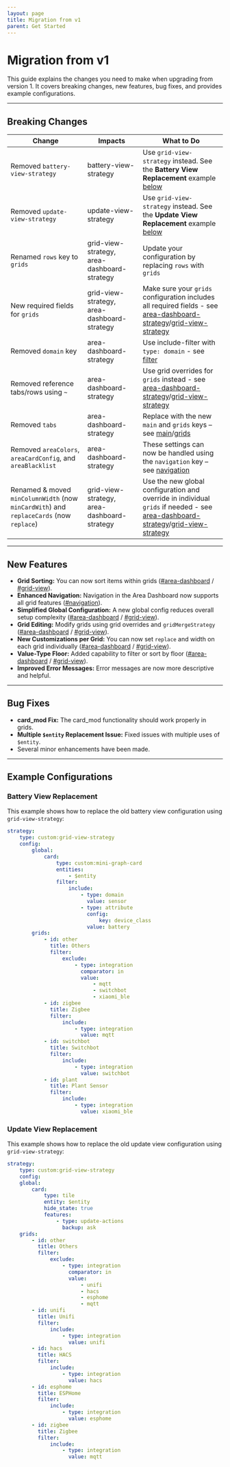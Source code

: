 ```yaml
---
layout: page
title: Migration from v1
parent: Get Started
---
```


# Migration from v1

This guide explains the changes you need to make when upgrading from version 1. It covers breaking changes, new features, bug fixes, and provides
example configurations.

---

## Breaking Changes

| **Change**                                                                              | **Impacts**                                 | **What to Do**                                                                                                                                                                                                  |
| --------------------------------------------------------------------------------------- | ------------------------------------------- | --------------------------------------------------------------------------------------------------------------------------------------------------------------------------------------------------------------- |
| Removed `battery-view-strategy`                                                         | battery-view-strategy                       | Use `grid-view-strategy` instead. See the **Battery View Replacement** example [below](#battery-view-replacement)                                                                                               |
| Removed `update-view-strategy`                                                          | update-view-strategy                        | Use `grid-view-strategy` instead. See the **Update View Replacement** example [below](#update-view-replacement)                                                                                                 |
| Renamed `rows` key to `grids`                                                           | grid-view-strategy, area-dashboard-strategy | Update your configuration by replacing `rows` with `grids`                                                                                                                                                      |
| New required fields for `grids`                                                         | grid-view-strategy, area-dashboard-strategy | Make sure your `grids` configuration includes all required fields - see [area-dashboard-strategy](/dashboard/area/configuration.html#grid)/[grid-view-strategy](/view/grid/configuration.html#grid)             |
| Removed `domain` key                                                                    | area-dashboard-strategy                     | Use include-filter with `type: domain` - see [filter](/dashboard/area/configuration.html#filter)                                                                                                                |
| Removed reference tabs/rows using `~`                                                   | area-dashboard-strategy                     | Use grid overrides for `grids` instead - see [area-dashboard-strategy](/dashboard/area/configuration.html#grid-overrides)/[grid-view-strategy](/view/grid/configuration.html#grid-overrides)                    |
| Removed `tabs`                                                                          | area-dashboard-strategy                     | Replace with the new `main` and `grids` keys – see [main](/dashboard/area/configuration.md#main)/[grids](/dashboard/area/configuration.md#grids)                                                                |
| Removed `areaColors`, `areaCardConfig`, and `areaBlacklist`                             | area-dashboard-strategy                     | These settings can now be handled using the `navigation` key – see [navigation](/dashboard/area/configuration.html#navigation)                                                                                  |
| Renamed & moved `minColumnWidth` (now `minCardWith`) and `replaceCards` (now `replace`) | grid-view-strategy, area-dashboard-strategy | Use the new global configuration and override in individual `grids` if needed - see [area-dashboard-strategy](/dashboard/area/configuration.html#grid)/[grid-view-strategy](/view/grid/configuration.html#grid) |

---

## New Features

- **Grid Sorting:** You can now sort items within grids ([#area-dashboard](#area-dashboard) / [#grid-view](#grid-view)).
- **Enhanced Navigation:** Navigation in the Area Dashboard now supports all grid features ([#navigation](#navigation)).
- **Simplified Global Configuration:** A new global config reduces overall setup complexity ([#area-dashboard](#area-dashboard) /
  [#grid-view](#grid-view)).
- **Grid Editing:** Modify grids using grid overrides and `gridMergeStrategy` ([#area-dashboard](#area-dashboard) / [#grid-view](#grid-view)).
- **New Customizations per Grid:** You can now set `replace` and width on each grid individually ([#area-dashboard](#area-dashboard) /
  [#grid-view](#grid-view)).
- **Value-Type Floor:** Added capability to filter or sort by floor ([#area-dashboard](#area-dashboard) / [#grid-view](#grid-view)).
- **Improved Error Messages:** Error messages are now more descriptive and helpful.

---

## Bug Fixes

- **card_mod Fix:** The card_mod functionality should work properly in grids.
- **Multiple `$entity` Replacement Issue:** Fixed issues with multiple uses of `$entity`.
- Several minor enhancements have been made.

---

## Example Configurations

### Battery View Replacement

This example shows how to replace the old battery view configuration using `grid-view-strategy`:

```yaml
strategy:
    type: custom:grid-view-strategy
    config:
        global:
            card:
                type: custom:mini-graph-card
                entities:
                    - $entity
                filter:
                    include:
                        - type: domain
                          value: sensor
                        - type: attribute
                          config:
                              key: device_class
                          value: battery
        grids:
            - id: other
              title: Others
              filter:
                  exclude:
                      - type: integration
                        comparator: in
                        value:
                            - mqtt
                            - switchbot
                            - xiaomi_ble
            - id: zigbee
              title: Zigbee
              filter:
                  include:
                      - type: integration
                        value: mqtt
            - id: switchbot
              title: Switchbot
              filter:
                  include:
                      - type: integration
                        value: switchbot
            - id: plant
              title: Plant Sensor
              filter:
                  include:
                      - type: integration
                        value: xiaomi_ble
```

### Update View Replacement

This example shows how to replace the old update view configuration using `grid-view-strategy`:

```yaml
strategy:
    type: custom:grid-view-strategy
    config:
    global:
        card:
            type: tile
            entity: $entity
            hide_state: true
            features:
                - type: update-actions
                  backup: ask
    grids:
        - id: other
          title: Others
          filter:
              exclude:
                  - type: integration
                    comparator: in
                    value:
                        - unifi
                        - hacs
                        - esphome
                        - mqtt
        - id: unifi
          title: Unifi
          filter:
              include:
                  - type: integration
                    value: unifi
        - id: hacs
          title: HACS
          filter:
              include:
                  - type: integration
                    value: hacs
        - id: esphome
          title: ESPHome
          filter:
              include:
                  - type: integration
                    value: esphome
        - id: zigbee
          title: Zigbee
          filter:
              include:
                  - type: integration
                    value: mqtt
```
